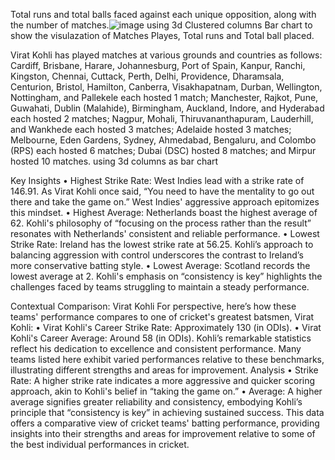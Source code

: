 Total runs and total balls faced against each unique opposition, along with the number of matches.![image](https://github.com/user-attachments/assets/ab8de22c-7173-41ac-be60-2466b10a06dc) using 3d Clustered columns Bar chart to show the visulazation of Matches Playes, Total runs and Total ball placed.

Virat Kohli has played matches at various grounds and countries as follows: Cardiff, Brisbane, Harare, Johannesburg, Port of Spain, Kanpur, Ranchi, Kingston, Chennai, Cuttack, Perth, Delhi, Providence, Dharamsala, Centurion, Bristol, Hamilton, Canberra, Visakhapatnam, Durban, Wellington, Nottingham, and Pallekele each hosted 1 match; Manchester, Rajkot, Pune, Guwahati, Dublin (Malahide), Birmingham, Auckland, Indore, and Hyderabad each hosted 2 matches; Nagpur, Mohali, Thiruvananthapuram, Lauderhill, and Wankhede each hosted 3 matches; Adelaide hosted 3 matches; Melbourne, Eden Gardens, Sydney, Ahmedabad, Bengaluru, and Colombo (RPS) each hosted 6 matches; Dubai (DSC) hosted 8 matches; and Mirpur hosted 10 matches. using 3d columns as bar chart 

Key Insights
•	Highest Strike Rate: West Indies lead with a strike rate of 146.91. As Virat Kohli once said, “You need to have the mentality to go out there and take the game on.” West Indies' aggressive approach epitomizes this mindset.
•	Highest Average: Netherlands boast the highest average of 62. Kohli's philosophy of “focusing on the process rather than the result” resonates with Netherlands' consistent and reliable performance.
•	Lowest Strike Rate: Ireland has the lowest strike rate at 56.25. Kohli’s approach to balancing aggression with control underscores the contrast to Ireland’s more conservative batting style.
•	Lowest Average: Scotland records the lowest average at 2. Kohli's emphasis on “consistency is key” highlights the challenges faced by teams struggling to maintain a steady performance.


Contextual Comparison: Virat Kohli
For perspective, here’s how these teams' performance compares to one of cricket's greatest batsmen, Virat Kohli:
•	Virat Kohli's Career Strike Rate: Approximately 130 (in ODIs).
•	Virat Kohli's Career Average: Around 58 (in ODIs).
Kohli’s remarkable statistics reflect his dedication to excellence and consistent performance. Many teams listed here exhibit varied performances relative to these benchmarks, illustrating different strengths and areas for improvement.
Analysis
•	Strike Rate: A higher strike rate indicates a more aggressive and quicker scoring approach, akin to Kohli's belief in “taking the game on.”
•	Average: A higher average signifies greater reliability and consistency, embodying Kohli’s principle that “consistency is key” in achieving sustained success.
This data offers a comparative view of cricket teams' batting performance, providing insights into their strengths and areas for improvement relative to some of the best individual performances in cricket.
